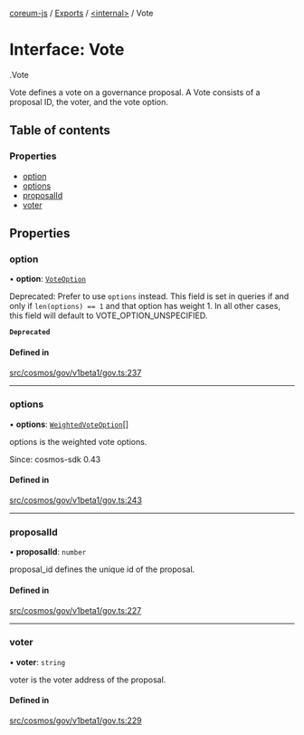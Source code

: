 [coreum-js](../README.md) / [Exports](../modules.md) / [<internal\>](../modules/internal_.md) / Vote

# Interface: Vote

[<internal>](../modules/internal_.md).Vote

Vote defines a vote on a governance proposal.
A Vote consists of a proposal ID, the voter, and the vote option.

## Table of contents

### Properties

- [option](internal_.Vote.md#option)
- [options](internal_.Vote.md#options)
- [proposalId](internal_.Vote.md#proposalid)
- [voter](internal_.Vote.md#voter)

## Properties

### option

• **option**: [`VoteOption`](../enums/internal_.VoteOption.md)

Deprecated: Prefer to use `options` instead. This field is set in queries
if and only if `len(options) == 1` and that option has weight 1. In all
other cases, this field will default to VOTE_OPTION_UNSPECIFIED.

**`Deprecated`**

#### Defined in

[src/cosmos/gov/v1beta1/gov.ts:237](https://github.com/CooperFoundation/coreum-js/blob/d106c53/src/cosmos/gov/v1beta1/gov.ts#L237)

___

### options

• **options**: [`WeightedVoteOption`](../modules/internal_.md#weightedvoteoption)[]

options is the weighted vote options.

Since: cosmos-sdk 0.43

#### Defined in

[src/cosmos/gov/v1beta1/gov.ts:243](https://github.com/CooperFoundation/coreum-js/blob/d106c53/src/cosmos/gov/v1beta1/gov.ts#L243)

___

### proposalId

• **proposalId**: `number`

proposal_id defines the unique id of the proposal.

#### Defined in

[src/cosmos/gov/v1beta1/gov.ts:227](https://github.com/CooperFoundation/coreum-js/blob/d106c53/src/cosmos/gov/v1beta1/gov.ts#L227)

___

### voter

• **voter**: `string`

voter is the voter address of the proposal.

#### Defined in

[src/cosmos/gov/v1beta1/gov.ts:229](https://github.com/CooperFoundation/coreum-js/blob/d106c53/src/cosmos/gov/v1beta1/gov.ts#L229)
